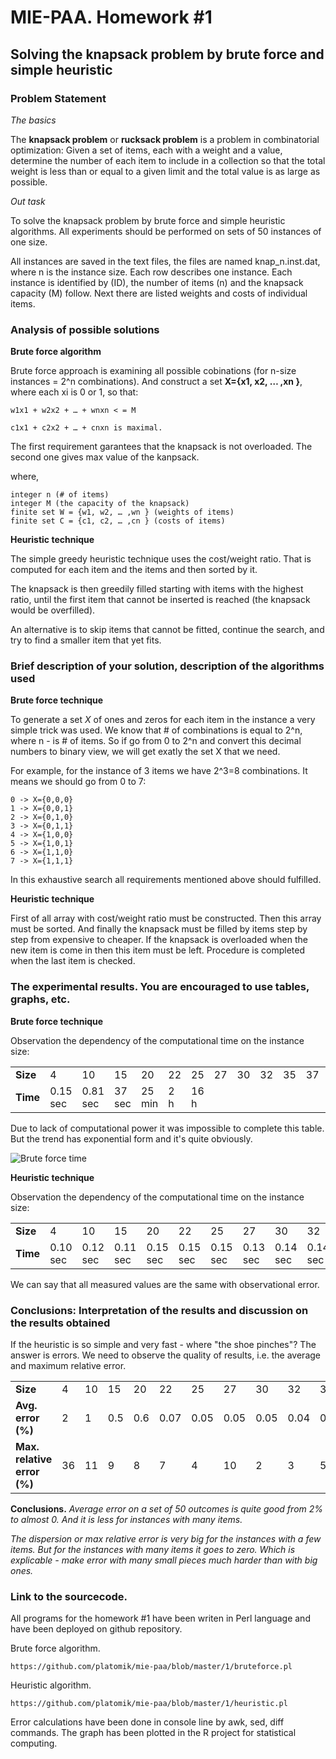 # MIE-PAA. Homework #1 


## Solving the knapsack problem by brute force and simple heuristic

### Problem Statement

*The basics*

The **knapsack problem** or **rucksack problem** is a problem in combinatorial optimization: Given a set of items, each with a weight and a value, determine the number of each item to include in a collection so that the total weight is less than or equal to a given limit and the total value is as large as possible.

*Out task*

To solve the knapsack problem by brute force and simple heuristic algorithms. All experiments should be performed on sets of 50 instances of one size. 

All instances are saved in the text files, the files are named knap_n.inst.dat, where n is the instance size. Each row describes one instance. Each instance is identified by (ID), the number of items (n) and the knapsack capacity (M) follow. Next there are listed weights and costs of individual items.

### Analysis of possible solutions

**Brute force algorithm**

Brute force approach is examining all possible cobinations (for n-size instances = 2^n combinations). And construct a set **X={x1, x2, … ,xn }**, where each xi is 0 or 1, so that:

	w1x1 + w2x2 + … + wnxn < = M 
	
	c1x1 + c2x2 + … + cnxn is maximal.

The first requirement garantees that the knapsack is not overloaded. The second one gives max value of the kanpsack.

where,

	integer n (# of items)
	integer M (the capacity of the knapsack)
	finite set W = {w1, w2, … ,wn } (weights of items)
	finite set C = {c1, c2, … ,cn } (costs of items)

**Heuristic technique**

The simple greedy heuristic technique uses the cost/weight ratio. That is computed for each item and the items and then sorted by it.

The knapsack is then greedily filled starting with items with the highest ratio, until the first item that cannot be inserted is reached (the knapsack would be overfilled).

An alternative is to skip items that cannot be fitted, continue the search, and try to find a smaller item that yet fits.

### Brief description of your solution, description of the algorithms used

**Brute force technique**

To generate a set *X* of ones and zeros for each item in the instance a very simple trick was used. We know that # of combinations is equal to 2^n, where n - is # of items.
So if go from 0 to 2^n and convert this decimal numbers to binary view, we will get exatly the set X that we need.

For example, for the instance of 3 items we have 2^3=8 combinations. It means we should go from 0 to 7:

	0 -> X={0,0,0}
	1 -> X={0,0,1}
	2 -> X={0,1,0}
	3 -> X={0,1,1}
	4 -> X={1,0,0}
	5 -> X={1,0,1}
	6 -> X={1,1,0}
	7 -> X={1,1,1}

In this exhaustive search all requirements mentioned above should fulfilled.

**Heuristic technique**

First of all array with cost/weight ratio must be constructed. Then this array must be sorted. And finally the knapsack must be filled by items step by step from expensive to cheaper. If the knapsack is overloaded when the new item is come in then this item must be left. Procedure is completed when the last item is checked.
	
### The experimental results. You are encouraged to use tables, graphs, etc.

**Brute force technique**

Observation the dependency of the computational time on the instance size:

<table>
    <tr>
        <td><strong>Size</strong></td>
        <td>4</td><td>10</td><td>15</td><td>20</td><td>22</td><td>25</td><td>27</td><td>30</td><td>32</td><td>35</td><td>37</td><td>40</td><tr>
    <tr>
        <td><strong>Time</strong></td>
        <td>0.15 sec</td><td>0.81 sec</td><td>37 sec</td><td>25 min</td><td>2 h</td><td>16 h</td><td></td><td></td><td></td><td></td><td></td><td></td>
    </tr>
</table>

Due to lack of computational power it was impossible to complete this table. But the trend has exponential form and it's quite obviously.

![Brute force time](https://raw.github.com/platomik/mie-paa/master/1/bruteforcetime.jpg)

**Heuristic technique**

Observation the dependency of the computational time on the instance size:

<table>
    <tr>
        <td><strong>Size</strong></td>
        <td>4</td><td>10</td><td>15</td><td>20</td><td>22</td><td>25</td><td>27</td><td>30</td><td>32</td><td>35</td><td>37</td><td>40</td><tr>
    <tr>
        <td><strong>Time</strong></td>
        <td>0.10 sec</td><td>0.12 sec</td><td>0.11 sec</td><td>0.15 sec</td><td>0.15 sec</td><td>0.15 sec</td><td>0.13 sec</td><td>0.14 sec</td><td>0.14 sec</td><td>0.13 sec</td><td>0.15 sec</td><td>0.12 sec</td>
    </tr>
</table>

We can say that all measured values are the same with observational error.

### Conclusions: Interpretation of the results and discussion on the results obtained

If the heuristic is so simple and very fast - where "the shoe pinches"? The answer is errors. We need to observe the quality of results, i.e. the average and maximum relative error.

<table>
    <tr>
        <td><strong>Size</strong></td>
        <td>4</td><td>10</td><td>15</td><td>20</td><td>22</td><td>25</td><td>27</td><td>30</td><td>32</td><td>35</td><td>37</td><td>40</td><tr>
    <tr>
        <td><strong>Avg. error (%)</strong></td>
        <td>2</td><td>1</td><td>0.5</td><td>0.6</td><td>0.07</td><td>0.05</td><td>0.05</td><td>0.05</td><td>0.04</td><td>0.03</td><td>0.03</td><td>0.02</td>
    </tr>
    <tr>
        <td><strong>Max. relative error (%)</strong></td>
        <td>36</td><td>11</td><td>9</td><td>8</td><td>7</td><td>4</td><td>10</td><td>2</td><td>3</td><td>5</td><td>8</td><td>2</td>
    </tr>
</table>

**Conclusions.** 
*Average error on a set of 50 outcomes is quite good from 2% to almost 0. And it is less for instances with many items.*

*The dispersion or max relative error is very big for the instances with a few items. But for the instances with many items it goes to zero. Which is explicable - make error with many small pieces much harder than with big ones.*

### Link to the sourcecode.

All programs for the homework #1 have been writen in Perl language and have been deployed on github repository.

Brute force algorithm.

`https://github.com/platomik/mie-paa/blob/master/1/bruteforce.pl`

Heuristic algorithm.

`https://github.com/platomik/mie-paa/blob/master/1/heuristic.pl`

Error calculations have been done in console line by awk, sed, diff commands. The graph has been plotted in the R project for statistical computing.